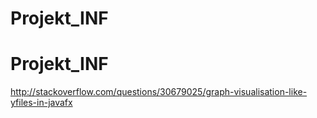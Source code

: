 # Projekt_INF
# Projekt_INF
http://stackoverflow.com/questions/30679025/graph-visualisation-like-yfiles-in-javafx
